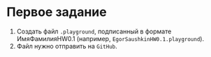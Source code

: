 # Первое задание

1. Создать файл `.playground`, подписанный в формате ИмяФамилияHW0.1 (например, `EgorSaushkinHW0.1.playground`).
2. Файл нужно отправить на `GitHub`.
